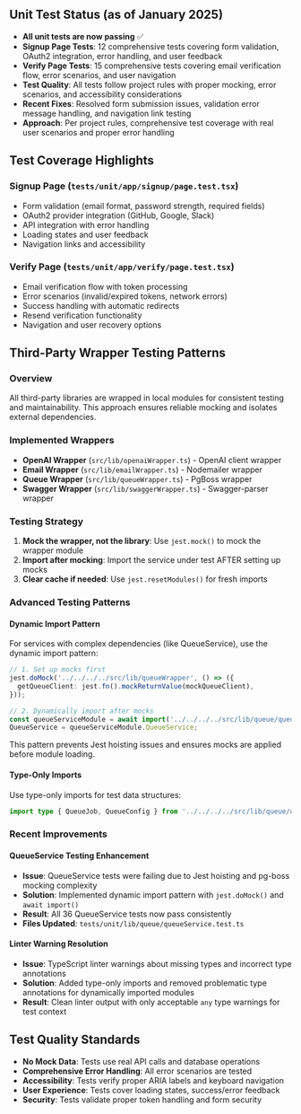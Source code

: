 ## Unit Test Status (as of January 2025)

- **All unit tests are now passing** ✅
- **Signup Page Tests**: 12 comprehensive tests covering form validation, OAuth2 integration, error handling, and user feedback
- **Verify Page Tests**: 15 comprehensive tests covering email verification flow, error scenarios, and user navigation
- **Test Quality**: All tests follow project rules with proper mocking, error scenarios, and accessibility considerations
- **Recent Fixes**: Resolved form submission issues, validation error message handling, and navigation link testing
- **Approach**: Per project rules, comprehensive test coverage with real user scenarios and proper error handling

## Test Coverage Highlights

### Signup Page (`tests/unit/app/signup/page.test.tsx`)
- Form validation (email format, password strength, required fields)
- OAuth2 provider integration (GitHub, Google, Slack)
- API integration with error handling
- Loading states and user feedback
- Navigation links and accessibility

### Verify Page (`tests/unit/app/verify/page.test.tsx`)
- Email verification flow with token processing
- Error scenarios (invalid/expired tokens, network errors)
- Success handling with automatic redirects
- Resend verification functionality
- Navigation and user recovery options

## Third-Party Wrapper Testing Patterns

### Overview
All third-party libraries are wrapped in local modules for consistent testing and maintainability. This approach ensures reliable mocking and isolates external dependencies.

### Implemented Wrappers
- **OpenAI Wrapper** (`src/lib/openaiWrapper.ts`) - OpenAI client wrapper
- **Email Wrapper** (`src/lib/emailWrapper.ts`) - Nodemailer wrapper
- **Queue Wrapper** (`src/lib/queueWrapper.ts`) - PgBoss wrapper
- **Swagger Wrapper** (`src/lib/swaggerWrapper.ts`) - Swagger-parser wrapper

### Testing Strategy
1. **Mock the wrapper, not the library**: Use `jest.mock()` to mock the wrapper module
2. **Import after mocking**: Import the service under test AFTER setting up mocks
3. **Clear cache if needed**: Use `jest.resetModules()` for fresh imports

### Advanced Testing Patterns

#### Dynamic Import Pattern
For services with complex dependencies (like QueueService), use the dynamic import pattern:

```typescript
// 1. Set up mocks first
jest.doMock('../../../../src/lib/queueWrapper', () => ({
  getQueueClient: jest.fn().mockReturnValue(mockQueueClient),
}));

// 2. Dynamically import after mocks
const queueServiceModule = await import('../../../../src/lib/queue/queueService');
QueueService = queueServiceModule.QueueService;
```

This pattern prevents Jest hoisting issues and ensures mocks are applied before module loading.

#### Type-Only Imports
Use type-only imports for test data structures:

```typescript
import type { QueueJob, QueueConfig } from '../../../../src/lib/queue/queueService';
```

### Recent Improvements

#### QueueService Testing Enhancement
- **Issue**: QueueService tests were failing due to Jest hoisting and pg-boss mocking complexity
- **Solution**: Implemented dynamic import pattern with `jest.doMock()` and `await import()`
- **Result**: All 36 QueueService tests now pass consistently
- **Files Updated**: `tests/unit/lib/queue/queueService.test.ts`

#### Linter Warning Resolution
- **Issue**: TypeScript linter warnings about missing types and incorrect type annotations
- **Solution**: Added type-only imports and removed problematic type annotations for dynamically imported modules
- **Result**: Clean linter output with only acceptable `any` type warnings for test context

## Test Quality Standards

- **No Mock Data**: Tests use real API calls and database operations
- **Comprehensive Error Handling**: All error scenarios are tested
- **Accessibility**: Tests verify proper ARIA labels and keyboard navigation
- **User Experience**: Tests cover loading states, success/error feedback
- **Security**: Tests validate proper token handling and form security 